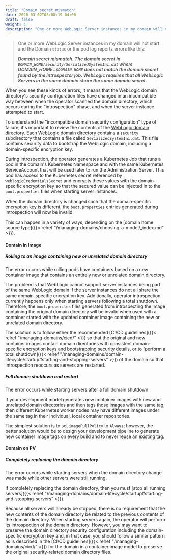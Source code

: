 ```yaml
---
title: "Domain secret mismatch"
date: 2020-03-02T08:08:19-04:00
draft: false
weight: 4
description: "One or more WebLogic Server instances in my domain will not start and the domain resource `status` or the pod log reports errors like this: Domain secret mismatch."
---
```


> One or more WebLogic Server instances in my domain will not start and the Domain `status` or the pod log reports errors like this:
>
> ***Domain secret mismatch. The domain secret in `DOMAIN_HOME/security/SerializedSystemIni.dat` where DOMAIN_HOME=`$DOMAIN_HOME` does not match the domain secret found by the introspector job. WebLogic requires that all WebLogic Servers in the same domain share the same domain secret.***

When you see these kinds of errors, it means that the WebLogic domain directory's security configuration files have changed in an incompatible way between when the operator scanned
the domain directory, which occurs during the "introspection" phase, and when the server instance attempted to start.

To understand the "incompatible domain security configuration" type of failure, it's important to review the contents of the
[WebLogic domain directory](https://docs.oracle.com/en/middleware/standalone/weblogic-server/14.1.1.0/domcf/config_files.html#GUID-C8312BFA-340F-4B97-A12D-229DC2ADB1B3). Each WebLogic
domain directory contains a `security` subdirectory that contains a file called `SerializedSystemIni.dat`.  This file contains
security data to bootstrap the WebLogic domain, including a domain-specific encryption key.

During introspection, the operator generates a Kubernetes Job that runs a pod in the domain's Kubernetes Namespace and with the
same Kubernetes ServiceAccount that will be used later to run the Administration Server. This pod has access to the Kubernetes
secret referenced by `weblogicCredentialsSecret` and encrypts these values with the domain-specific encryption key so that the
secured value can be injected in to the `boot.properties` files when starting server instances.

When the domain directory is changed such that the domain-specific encryption key is different, the `boot.properties` entries
generated during introspection will now be invalid.

This can happen in a variety of ways, depending on the [domain home source type]({{< relref "/managing-domains/choosing-a-model/_index.md" >}}).

#### Domain in Image

##### Rolling to an image containing new or unrelated domain directory

The error occurs while rolling pods have containers based on a new container image that contains an entirely new or unrelated domain directory.

The problem is that WebLogic cannot support server instances being part of the same WebLogic domain if the server instances do
not all share the same domain-specific encryption key. Additionally, operator introspection
currently happens only when starting servers following a total shutdown. Therefore, the `boot.properites` files generated from
introspecting the image containing the original domain directory will be invalid when used with a container started with
the updated container image containing the new or unrelated domain directory.

The solution is to follow either the recommended [CI/CD guidelines]({{< relref "/managing-domains/cicd/" >}}) so that the original and new container images contain domain directories
with consistent domain-specific encryption keys and bootstrapping security details, or to [perform a total shutdown]({{< relref "/managing-domains/domain-lifecycle/startup#starting-and-stopping-servers" >}}) of the domain so
that introspection reoccurs as servers are restarted.

##### Full domain shutdown and restart

The error occurs while starting servers after a full domain shutdown.

If your development model generates new container images
with new and unrelated domain directories and then tags those images with the same tag, then different Kubernetes worker nodes
may have different images under the same tag in their individual, local container repositories.

The simplest solution is to set `imagePullPolicy` to `Always`; however, the better solution would be to design your development
pipeline to generate new container image tags on every build and to never reuse an existing tag.

#### Domain on PV

##### Completely replacing the domain directory

The error occurs while starting servers when the domain directory change was made while other servers were still running.

If completely replacing the domain directory, then you must [stop all running servers]({{< relref "/managing-domains/domain-lifecycle/startup#starting-and-stopping-servers" >}}).

Because all servers will already be stopped, there is no requirement that the new contents of the domain directory be related to
the previous contents of the domain directory.  When starting servers again, the operator will perform its introspection
of the domain directory. However, you may want to preserve the domain directory security configuration including the domain-specific
encryption key and, in that case, you should follow a similar pattern as is described in the [CI/CD guidelines]({{< relref "/managing-domains/cicd/" >}}) for the domain
in a container image model to preserve the original security-related domain directory files.
